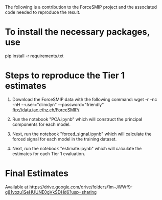 The following is a contribution to the ForceSMIP project and the associated code needed to reproduce the result.

# To install the necessary packages, use

pip install -r requirements.txt

# Steps to reproduce the Tier 1 estimates

1. Download the ForceSMIP data with the following command:
wget -r -nc -nH --user="climdyn" --password="friendly" ftp://data.iac.ethz.ch/ForceSMIP/

2. Run the notebook "PCA.ipynb" which will construct the principal components for each model.

3. Next, run the notebook "forced_signal.ipynb" which will calculate the forced signal for each model in the training dataset.

4. Next, run the notebook "estimate.ipynb" which will calculate the estimates for each Tier 1 evaluation.

# Final Estimates

Available at https://drive.google.com/drive/folders/1m-JWWf9-g81vozu1SeHUUNE0gVkSDHd6?usp=sharing
